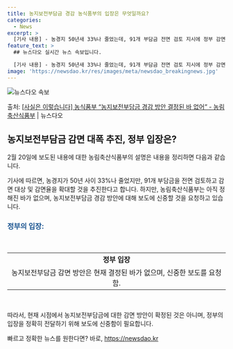 ```yaml
---
title: 농지보전부담금 경감 농식품부의 입장은 무엇일까요?
categories:
  - News
excerpt: >
  [기사 내용] - 농경지 50년새 33%나 줄었는데, 91개 부담금 전면 검토 지시에 정부 감면대상감면율 확…
feature_text: >
  ## 뉴스다오 실시간 뉴스 속보입니다.

  [기사 내용] - 농경지 50년새 33%나 줄었는데, 91개 부담금 전면 검토 지시에 정부 감면대상감면율 확…
image: 'https://newsdao.kr/res/images/meta/newsdao_breakingnews.jpg'
---
```


![뉴스다오 속보](https://newsdao.kr/res/images/meta/newsdao_breakingnews.jpg)

<p>출처: <a href="https://newsdao.kr/3202" rel="dofollow">[사실은 이렇습니다] 농식품부 “농지보전부담금 경감 방안 결정된 바 없어” - 농림축산식품부</a> | 뉴스다오</p>

<h2 data-ke-size="size26">농지보전부담금 감면 대폭 추진, 정부 입장은?</h2>
<p data-ke-size="size16">2월 20일에 보도된 내용에 대한 농림축산식품부의 설명은 내용을 정리하면 다음과 같습니다.</p>

<p data-ke-size="size16">기사에 따르면, 농경지가 50년 사이 33%나 줄었지만, 91개 부담금을 전면 검토하고 감면 대상 및 감면율을 확대할 것을 추진한다고 합니다. 하지만, 농림축산식품부는 아직 정해진 바가 없으며, 농지보전부담금 경감 방안에 대해 보도에 신중할 것을 요청하고 있습니다.</p>

<h3><span style="color: #1a5490;">정부의 입장:</span></h3>
<p data-ke-size="size16">&nbsp;</p>
<table>
<tbody>
<tr>
<td style="text-align: center; height: 17px;"><b>정부 입장</b></td>
</tr>
<tr>
<td style="text-align: center; height: 17px;">농지보전부담금 감면 방안은 현재 결정된 바가 없으며, 신중한 보도를 요청함.</td>
</tr>
</tbody>
</table>
<p data-ke-size="size16">&nbsp;</p>

<p data-ke-size="size16">따라서, 현재 시점에서 농지보전부담금에 대한 감면 방안이 확정된 것은 아니며, 정부의 입장을 정확히 전달하기 위해 보도에 신중함이 필요합니다.</p>
 

빠르고 정확한 뉴스를 원한다면? 바로, <a href="https://newsdao.kr" rel="dofollow">https://newsdao.kr</a>


